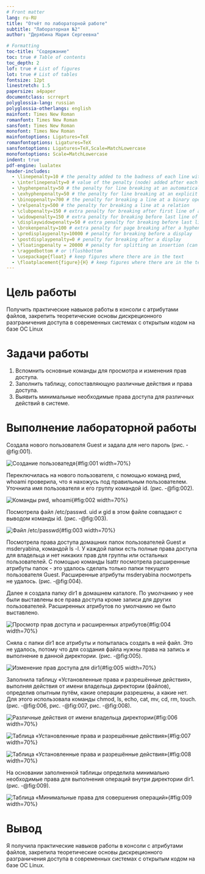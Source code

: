 ```yaml
---
# Front matter
lang: ru-RU
title: "Отчёт по лабораторной работе"
subtitle: "Лабораторная №2"
author: "Дерябина Мария Сергеевна"

# Formatting
toc-title: "Содержание"
toc: true # Table of contents
toc_depth: 2
lof: true # List of figures
lot: true # List of tables
fontsize: 12pt
linestretch: 1.5
papersize: a4paper
documentclass: scrreprt
polyglossia-lang: russian
polyglossia-otherlangs: english
mainfont: Times New Roman
romanfont: Times New Roman
sansfont: Times New Roman
monofont: Times New Roman
mainfontoptions: Ligatures=TeX
romanfontoptions: Ligatures=TeX
sansfontoptions: Ligatures=TeX,Scale=MatchLowercase
monofontoptions: Scale=MatchLowercase
indent: true
pdf-engine: lualatex
header-includes:
  - \linepenalty=10 # the penalty added to the badness of each line within a paragraph (no associated penalty node) Increasing the value makes tex try to have fewer lines in the paragraph.
  - \interlinepenalty=0 # value of the penalty (node) added after each line of a paragraph.
  - \hyphenpenalty=50 # the penalty for line breaking at an automatically inserted hyphen
  - \exhyphenpenalty=50 # the penalty for line breaking at an explicit hyphen
  - \binoppenalty=700 # the penalty for breaking a line at a binary operator
  - \relpenalty=500 # the penalty for breaking a line at a relation
  - \clubpenalty=150 # extra penalty for breaking after first line of a paragraph
  - \widowpenalty=150 # extra penalty for breaking before last line of a paragraph
  - \displaywidowpenalty=50 # extra penalty for breaking before last line before a display math
  - \brokenpenalty=100 # extra penalty for page breaking after a hyphenated line
  - \predisplaypenalty=10000 # penalty for breaking before a display
  - \postdisplaypenalty=0 # penalty for breaking after a display
  - \floatingpenalty = 20000 # penalty for splitting an insertion (can only be split footnote in standard LaTeX)
  - \raggedbottom # or \flushbottom
  - \usepackage{float} # keep figures where there are in the text
  - \floatplacement{figure}{H} # keep figures where there are in the text
---
```


# Цель работы

Получить практические навыков работы в консоли с атрибутами файлов, закрепить теоретические основы дискреционного разграничения доступа в современных системах с открытым кодом на базе ОС Linux

# Задачи работы

1. Вспомнить основные команды для просмотра и изменения прав доступа.
2. Заполнить таблицу, сопоставляющую различные действия и права доступа.
3. Выявить минимальные необходимые права доступа для различных действий в системе.

# Выполнение лабораторной работы

Создала нового пользователя Guest и задала для него пароль (рис. -@fig:001).

![Создание пользоватедя](../image/1.png){#fig:001 width=70%}

Переключилась на нового пользователя, с помощью команд pwd, whoami проверила, что я нахожусь под правильным пользователем.
Уточнила имя пользователя и его группу командой id. (рис. -@fig:002).

![Команды pwd, whoami](../image/2.png){#fig:002 width=70%}

Посмотрела файл /etc/passwd. uid и gid в этом файле совпадают с выводом команды id. (рис. -@fig:003).

![Файл /etc/passwd](../image/3.png){#fig:003 width=70%}

Посмотрела права доступа домашних папок пользователей Guest и msderyabina, командой ls -l. У каждой папки есть полные права доступа для владельца и нет никаких прав для группы или остальных пользователей. С помощью команды lsattr посмотрела расширенные атрибуты папок - это удалось сделать только папки текущего пользователя Guest. Расширенные атрибуты msderyabina посмотреть не удалось.
 (рис. -@fig:004).

Далее я создала папку dir1 в домашнем каталоге. По умолчанию у нее были выставлены все права доступа кроме записи для других пользователей. Расширенных атрибутов по умолчанию не было выставлено.

![Просмотр прав доступа и расширенных атрибутов](../image/4.png){#fig:004 width=70%}

Сняла с папки dir1 все атрибуты и попыталась создать в ней файл. Это не удалось, потому что для создания файла нужны права
на запись и выполнение в данной директории. (рис. -@fig:005).

![Изменение прав доступа для dir1](../image/5.png){#fig:005 width=70%}

Заполнила таблицу «Установленные права и разрешённые действия», выполняя действия от имени владельца директории (файлов), определив опытным путём, какие операции разрешены, а какие нет. Для этого использовала команды chmod, ls, echo, cat, mv, cd, rm, touch.
(рис. -@fig:006, рис. -@fig:007, рис. -@fig:008).

![Различные действия от имени владельца директории](../image/6.png){#fig:006 width=70%}

![Таблица «Установленные права и разрешённые действия»](../image/7.png){#fig:007 width=70%}

![Таблица «Установленные права и разрешённые действия»](../image/8.png){#fig:008 width=70%}

На основании заполненной таблицы определила минимально необходимые права для выполнения операций внутри директории
dir1. (рис. -@fig:009).

![Таблица «Минимальные права для совершения операций»](../image/9.png){#fig:009 width=70%} 

# Вывод

Я получила практические навыков работы в консоли с атрибутами файлов, закрепила теоретические основы дискреционного разграничения доступа в современных системах с открытым кодом на базе ОС Linux.
